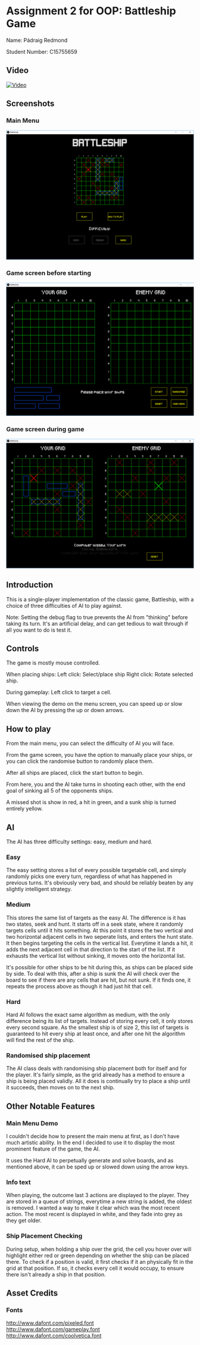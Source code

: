 # Assignment 2 for OOP: Battleship Game
Name: Pádraig Redmond

Student Number: C15755659

## Video
[![Video](http://img.youtube.com/vi/iw0ZykHvBwQ/0.jpg)](https://www.youtube.com/watch?v=iw0ZykHvBwQ)

## Screenshots
### Main Menu
![Main Menu](screenshots/main_menu.png)
### Game screen before starting
![Before](screenshots/board_reset.png)
### Game screen during game
![During](screenshots/board_play.png)

## Introduction
This is a single-player implementation of the classic game, Battleship, with a choice of three difficulties of AI to play against.

Note: Setting the debug flag to true prevents the AI from "thinking" before taking its turn. It's an artificial delay, and can get tedious to wait through if all you want to do is test it.

## Controls
The game is mostly mouse controlled.

When placing ships:
 Left click: Select/place ship
 Right click: Rotate selected ship.

During gameplay:
 Left click to target a cell.

When viewing the demo on the menu screen, you can speed up or slow down the AI by pressing the up or down arrows.

## How to play
From the main menu, you can select the difficulty of AI you will face.

From the game screen, you have the option to manually place your ships, or you can click the randomise button to randomly place them.

After all ships are placed, click the start button to begin.

From here, you and the AI take turns in shooting each other, with the end goal of sinking all 5 of the opponents ships.

A missed shot is show in red, a hit in green, and a sunk ship is turned entirely yellow.

## AI
The AI has three difficulty settings: easy, medium and hard.

### Easy
The easy setting stores a list of every possible targetable cell, and simply randomly picks one every turn, regardless of what has happened in previous turns.
It's obviously very bad, and should be reliably beaten by any slightly intelligent strategy.

### Medium
This stores the same list of targets as the easy AI. The difference is it has two states, seek and hunt.
It starts off in a seek state, where it randomly targets cells until it hits something.
At this point it stores the two vertical and two horizontal adjacent cells in two seperate lists, and enters the hunt state.
It then begins targeting the cells in the vertical list. Everytime it lands a hit, it adds the next adjacent cell in that direction to the start of the list.
If it exhausts the vertical list without sinking, it moves onto the horizontal list.

It's possible for other ships to be hit during this, as ships can be placed side by side.
To deal with this, after a ship is sunk the AI will check over the board to see if there are any cells that are hit, but not sunk.
If it finds one, it repeats the process above as though it had just hit that cell.

### Hard
Hard AI follows the exact same algorithm as medium, with the only difference being its list of targets.
Instead of storing every cell, it only stores every second square.
As the smallest ship is of size 2, this list of targets is guaranteed to hit every ship at least once, and after one hit the algorithm will find the rest of the ship.

### Randomised ship placement
The AI class deals with randomising ship placement both for itself and for the player.
It's fairly simple, as the grid already has a method to ensure a ship is being placed validly. All it does is continually try to place a ship until it succeeds, then moves on to the next ship.

## Other Notable Features

### Main Menu Demo
I couldn't decide how to present the main menu at first, as I don't have much artistic ability. In the end I decided to use it to display the most prominent feature of the game, the AI. 

It uses the Hard AI to perpetually generate and solve boards, and as mentioned above, it can be sped up or slowed down using the arrow keys.

### Info text
When playing, the outcome last 3 actions are displayed to the player. They are stored in a queue of strings, everytime a new string is added, the oldest is removed.
I wanted a way to make it clear which was the most recent action. The most recent is displayed in white, and they fade into grey as they get older.

### Ship Placement Checking
During setup, when holding a ship over the grid, the cell you hover over will highlight either red or green depending on whether the ship can be placed there.
To check if a position is valid, it first checks if it an physically fit in the grid at that position. If so, it checks every cell it would occupy, to ensure there isn't already a ship in that position.

## Asset Credits

### Fonts
http://www.dafont.com/pixeled.font <br>
http://www.dafont.com/gameplay.font <br>
http://www.dafont.com/coolvetica.font <br>
